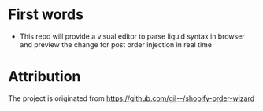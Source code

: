 # First words
- This repo will provide a visual editor to parse liquid syntax in browser and preview the change for post order injection in real time

# Attribution
The project is originated from 
https://github.com/gil--/shopify-order-wizard
